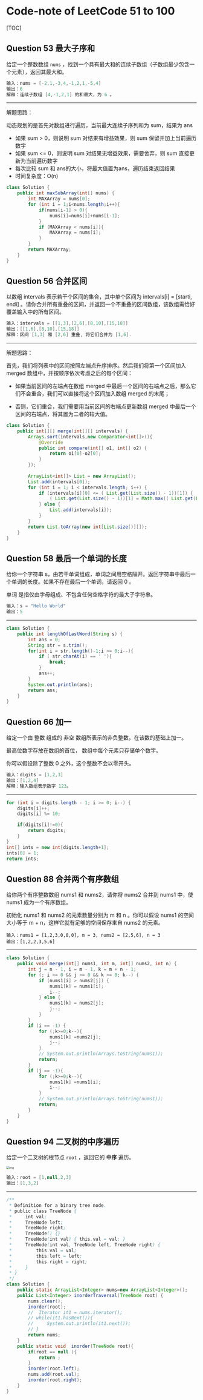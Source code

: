 # Code-note of LeetCode 51 to 100

[TOC]

## Question 53 最大子序和

给定一个整数数组 `nums` ，找到一个具有最大和的连续子数组（子数组最少包含一个元素），返回其最大和。

```java
输入：nums = [-2,1,-3,4,-1,2,1,-5,4]
输出：6
解释：连续子数组 [4,-1,2,1] 的和最大，为 6 。
```

---

解题思路：

动态规划的是首先对数组进行遍历，当前最大连续子序列和为 sum，结果为 ans

- 如果 sum > 0，则说明 sum 对结果有增益效果，则 sum 保留并加上当前遍历数字
- 如果 sum <= 0，则说明 sum 对结果无增益效果，需要舍弃，则 sum 直接更新为当前遍历数字
- 每次比较 sum 和 ans的大小，将最大值置为ans，遍历结束返回结果
- 时间复杂度：O(n)

```java
class Solution {
    public int maxSubArray(int[] nums) {
        int MAXArray = nums[0];
        for (int i = 1;i<nums.length;i++){
            if(nums[i-1] > 0){
                nums[i]=nums[i]+nums[i-1];
            }
            if (MAXArray < nums[i]){
                MAXArray = nums[i];
            }
        }
        return MAXArray;
    }
}
```

## Question 56 合并区间

以数组 intervals 表示若干个区间的集合，其中单个区间为 intervals[i] = [starti, endi] 。请你合并所有重叠的区间，并返回一个不重叠的区间数组，该数组需恰好覆盖输入中的所有区间。

```java
输入：intervals = [[1,3],[2,6],[8,10],[15,18]]
输出：[[1,6],[8,10],[15,18]]
解释：区间 [1,3] 和 [2,6] 重叠, 将它们合并为 [1,6].
```

---

解题思路：

首先，我们将列表中的区间按照左端点升序排序。然后我们将第一个区间加入 merged 数组中，并按顺序依次考虑之后的每个区间：

- 如果当前区间的左端点在数组 merged 中最后一个区间的右端点之后，那么它们不会重合，我们可以直接将这个区间加入数组 merged 的末尾；

- 否则，它们重合，我们需要用当前区间的右端点更新数组 merged 中最后一个区间的右端点，将其置为二者的较大值。

```java
class Solution {
    public int[][] merge(int[][] intervals) {
        Arrays.sort(intervals,new Comparator<int[]>(){
            @Override
            public int compare(int[] o1, int[] o2) {
                return o1[0]-o2[0];
            }
        });
        
        ArrayList<int[]> List = new ArrayList();
        List.add(intervals[0]);
        for (int i = 1; i < intervals.length; i++) {
            if (intervals[i][0] <= ( List.get(List.size() - 1))[1]) {
                ( List.get(List.size() - 1))[1] = Math.max(( List.get(List.size() - 1))[1], intervals[i][1]);
            } else {
                List.add(intervals[i]);
            }
        }
        return List.toArray(new int[List.size()][]);
    }
}
```



## Question 58 最后一个单词的长度



给你一个字符串 s，由若干单词组成，单词之间用空格隔开。返回字符串中最后一个单词的长度。如果不存在最后一个单词，请返回 0 。

单词 是指仅由字母组成、不包含任何空格字符的最大子字符串。

```s
输入：s = "Hello World"
输出：5
```

---

```java
class Solution {
    public int lengthOfLastWord(String s) {
        int ans = 0;
        String str = s.trim();
        for(int i = str.length()-1;i >= 0;i--){
            if ( str.charAt(i) == ' '){
                break;
            }
            ans++;
        }
        System.out.println(ans);
        return ans;
    }
}
```



## Question 66 加一

给定一个由 整数 组成的 非空 数组所表示的非负整数，在该数的基础上加一。

最高位数字存放在数组的首位， 数组中每个元素只存储单个数字。

你可以假设除了整数 0 之外，这个整数不会以零开头。

```java
输入：digits = [1,2,3]
输出：[1,2,4]
解释：输入数组表示数字 123。
```

---

```java
for (int i = digits.length - 1; i >= 0; i--) {
    digits[i]++;
    digits[i] %= 10;

    if(digits[i]!=0){
        return digits;
    }
}
int[] ints = new int[digits.length+1];
ints[0] = 1;
return ints;
```





## Question 88 合并两个有序数组

给你两个有序整数数组 nums1 和 nums2，请你将 nums2 合并到 nums1 中，使 nums1 成为一个有序数组。

初始化 nums1 和 nums2 的元素数量分别为 m 和 n 。你可以假设 nums1 的空间大小等于 m + n，这样它就有足够的空间保存来自 nums2 的元素。

```shell
输入：nums1 = [1,2,3,0,0,0], m = 3, nums2 = [2,5,6], n = 3
输出：[1,2,2,3,5,6]
```

---

```java
class Solution {
    public void merge(int[] nums1, int m, int[] nums2, int n) {
        int j = n - 1, i = m - 1, k = m + n - 1;
        for (; i >= 0 && j >= 0 && k >= 0; k--) {
            if (nums1[i] > nums2[j]) {
                nums1[k] = nums1[i];
                i--;
            } else {
                nums1[k] = nums2[j];
                j--;
            }
        }
        if (i == -1) {
            for (;k>=0;k--){
                nums1[k] =nums2[j];
                j--;
            }
            // System.out.println(Arrays.toString(nums1));
            return;
        }
        if (j == -1){
            for (;k>=0;k--){
                nums1[k] =nums1[i];
                i--;
            }
            // System.out.println(Arrays.toString(nums1));
            return;
        }
    }
}
```



## Question 94  二叉树的中序遍历

给定一个二叉树的根节点 `root` ，返回它的 **中序** 遍历。

<img src="CodeNote of LeetCode 51 to 100.assets/inorder_1.jpg" alt="img" style="zoom:50%;" />

```java
输入：root = [1,null,2,3]
输出：[1,3,2]
```

---

```java
/**
 * Definition for a binary tree node.
 * public class TreeNode {
 *     int val;
 *     TreeNode left;
 *     TreeNode right;
 *     TreeNode() {}
 *     TreeNode(int val) { this.val = val; }
 *     TreeNode(int val, TreeNode left, TreeNode right) {
 *         this.val = val;
 *         this.left = left;
 *         this.right = right;
 *     }
 * }
 */
class Solution {
    public static ArrayList<Integer> nums=new ArrayList<Integer>();
    public List<Integer> inorderTraversal(TreeNode root) {
        nums.clear();
        inorder(root);
        //  Iterator it1 = nums.iterator();
        // while(it1.hasNext()){
        //     System.out.println(it1.next());
        // }
        return nums;
    }
    public static void  inorder(TreeNode root){
        if(root == null ){
            return ;
        }
        inorder(root.left);
        nums.add(root.val);
        inorder(root.right);
    }
}
```

